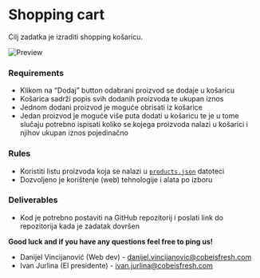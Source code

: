 # Shopping cart

Cilj zadatka je izraditi shopping košaricu.

![Preview](https://github.com/cobeisfresh/frontend-tasks/blob/shopping-cart/images/sketch.png)

### Requirements 
* Klikom na “Dodaj” button odabrani proizvod se dodaje u košaricu
* Košarica sadrži popis svih dodanih proizvoda te ukupan iznos
* Jednom dodani proizvod je moguće obrisati iz košarice
* Jedan proizvod je moguće više puta dodati u košaricu te je u tome slučaju potrebno ispisati koliko se kojega proizvoda nalazi u košarici i njihov ukupan iznos pojedinačno

### Rules
* Koristiti listu proizvoda koja se nalazi u [`products.json`](https://github.com/cobeisfresh/frontend-tasks/blob/shopping-cart/products.json) datoteci
* Dozvoljeno je korištenje (web) tehnologije i alata po izboru 

### Deliverables
* Kod je potrebno postaviti na GitHub repozitorij i poslati link do repozitorija kada je zadatak dovršen

**Good luck and if you have any questions feel free to ping us!**

* Danijel Vincijanović (Web dev)  - danijel.vincijanovic@cobeisfresh.com
* Ivan Jurlina (El presidente)    - ivan.jurlina@cobeisfresh.com